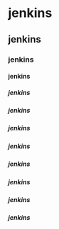 # jenkins
## jenkins
### jenkins
#### jenkins
##### jenkins
##### jenkins
##### jenkins
##### jenkins
##### jenkins
##### jenkins
##### jenkins
##### jenkins
